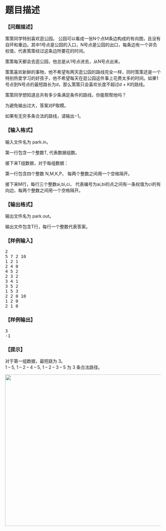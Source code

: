 # 题目描述


<h3>
【问题描述】
</h3>
<p>
策策同学特别喜欢逛公园。 公园可以看成一张N个点M条边构成的有向图，且没有自环和重边。其中1号点是公园的入口，N号点是公园的出口，每条边有一个非负权值，代表策策经过这条边所要花的时间。
</p>
<p>
策策每天都会去逛公园，他总是从1号点进去，从N号点出来。
</p>
<p>
策策喜欢新鲜的事物，他不希望有两天逛公园的路线完全一样，同时策策还是一个特别热爱学习的好孩子，他不希望每天在逛公园这件事上花费太多的时间。如果1号点到N号点的最短路长为d，那么策策只会喜欢长度不超过d + K的路线。
</p>
<p>
策策同学想知道总共有多少条满足条件的路线，你能帮帮他吗？
</p>
<p>
为避免输出过大，答案对P取模。
</p>
<p>
如果有无穷多条合法的路线，请输出−1。
</p>
<h3>
【输入格式】
</h3>
<p>
输入文件名为 park.in。
</p>
<p>
第一行包含一个整数T, 代表数据组数。
</p>
<p>
接下来T组数据，对于每组数据：
</p>
<p>
第一行包含四个整数 N,M,K,P， 每两个整数之间用一个空格隔开。
</p>
<p>
接下来M行，每行三个整数ai,bi,ci， 代表编号为ai,bi的点之间有一条权值为ci的有向边，每两个整数之间用一个空格隔开。
</p>
<h3>
【输出格式】
</h3>
<p>
输出文件名为 park.out。
</p>
<p>
输出文件包含T行，每行一个整数代表答案。
</p>
<h3>
【样例输入】
</h3>
<pre>2
5 7 2 10
1 2 1
2 4 0
4 5 2
2 3 2
3 4 1
3 5 2
1 5 3
2 2 0 10
1 2 0
2 1 0
</pre>
<h3>
【样例输出】
</h3>
<pre>3
-1</pre>
<h3>
【提示】
</h3>
<p>
对于第一组数据，最短路为 3。<br/>
1 – 5, 1 – 2 – 4 – 5, 1 – 2 – 3 – 5 为 3 条合法路径。
</p>
<img alt="" src="/upload/image/20171115/20171115093345_40503.jpg" height="489" width="635"/><br/>
